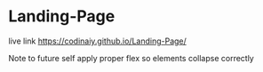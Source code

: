 # Landing-Page
 live link https://codinaiy.github.io/Landing-Page/

Note to future self apply proper flex so elements collapse correctly

